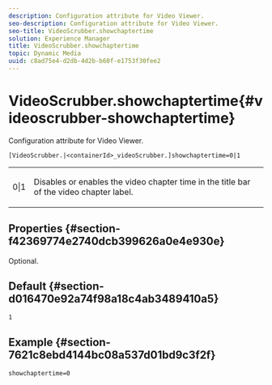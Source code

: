 ```yaml
---
description: Configuration attribute for Video Viewer.
seo-description: Configuration attribute for Video Viewer.
seo-title: VideoScrubber.showchaptertime
solution: Experience Manager
title: VideoScrubber.showchaptertime
topic: Dynamic Media
uuid: c8ad75e4-d2db-4d2b-b60f-e1753f30fee2
---
```


# VideoScrubber.showchaptertime{#videoscrubber-showchaptertime}

Configuration attribute for Video Viewer.

 `[VideoScrubber.|<containerId>_videoScrubber.]showchaptertime=0|1`

<table id="table_C616483932C2482CA9794DDD7313FD7C"> 
 <tbody> 
  <tr> 
   <td colname="col1"> <p> <span class="codeph"> 0|1</span> </p> </td> 
   <td colname="col2"> <p> Disables or enables the video chapter time in the title bar of the video chapter label. </p> </td> 
  </tr> 
 </tbody> 
</table>

## Properties {#section-f42369774e2740dcb399626a0e4e930e}

Optional.

## Default {#section-d016470e92a74f98a18c4ab3489410a5}

`1`

## Example {#section-7621c8ebd4144bc08a537d01bd9c3f2f}

```
showchaptertime=0
```

